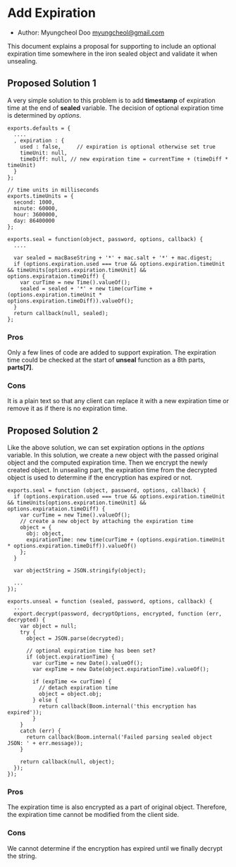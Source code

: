 # Add Expiration
* Author: Myungcheol Doo <myungcheol@gmail.com>

This document explains a proposal for supporting to include an optional expiration time somewhere in the iron sealed object and validate it when unsealing.

## Proposed Solution 1
A very simple solution to this problem is to add **timestamp** of expiration time at the end of **sealed** variable. The decision of optional expiration time is determined by *options*. 

````
exports.defaults = {
  ....
  , expiration : {
    used : false,     // expiration is optional otherwise set true
    timeUnit: null,   
    timeDiff: null, // new expiration time = currentTime + (timeDiff * timeUnit)
  }
};

// time units in milliseconds
exports.timeUnits = {
  second: 1000,
  minute: 60000,
  hour: 3600000,
  day: 86400000
};

exports.seal = function(object, password, options, callback) {
  ....
  
  var sealed = macBaseString + '*' + mac.salt + '*' + mac.digest;
  if (options.expiration.used === true && options.expiration.timeUnit && timeUnits[options.expiration.timeUnit] && options.expirataion.timeDiff) {
    var curTime = new Time().valueOf();
    sealed = sealed + '*' + new time(curTime + (options.expiration.timeUnit * options.expiration.timeDiff)).valueOf();
  }
  return callback(null, sealed);
};
````

### Pros
Only a few lines of code are added to support expiration. The expiration time could be checked at the start of **unseal** function as a 8th parts, **parts[7]**.

### Cons
It is a plain text so that any client can replace it with a new expiration time or remove it as if there is no expiration time. 

## Proposed Solution 2
Like the above solution, we can set expiration options in the *options* variable. In this solution, we create a new object with the passed original object and the computed expiration time. Then we encrypt the newly created object. In unsealing part, the expiration time from the decrypted object is used to determine if the encryption has expired or not.

````
exports.seal = function (object, password, options, callback) {
  if (options.expiration.used === true && options.expiration.timeUnit && timeUnits[options.expiration.timeUnit] && options.expirataion.timeDiff) {
    var curTime = new Time().valueOf();
    // create a new object by attaching the expiration time
    object = {
      obj: object,
      expirationTime: new time(curTime + (options.expiration.timeUnit * options.expiration.timeDiff)).valueOf()
    };
  }  

  var objectString = JSON.stringify(object);
  
  ...
});

exports.unseal = function (sealed, password, options, callback) {
  ...
  export.decrypt(password, decryptOptions, encrypted, function (err, decrypted) {
    var object = null;
    try {
      object = JSON.parse(decrypted);
      
      // optional expiration time has been set?
      if (object.expirationTime) {
        var curTime = new Date().valueOf();
        var expTime = new Date(object.expirationTime).valueOf();

        if (expTime <= curTime) {
          // detach expiration time
          object = object.obj;
        } else {
          return callback(Boom.internal('this encryption has expired'));
        }
    }
    catch (err) {
      return callback(Boom.internal('Failed parsing sealed object JSON: ' + err.message));
    }

    return callback(null, object);
  });
});
````

### Pros
The expiration time is also encrypted as a part of original object. Therefore, the expiration time cannot be modified from the client side.

### Cons
We cannot determine if the encryption has expired until we finally decrypt the string. 
